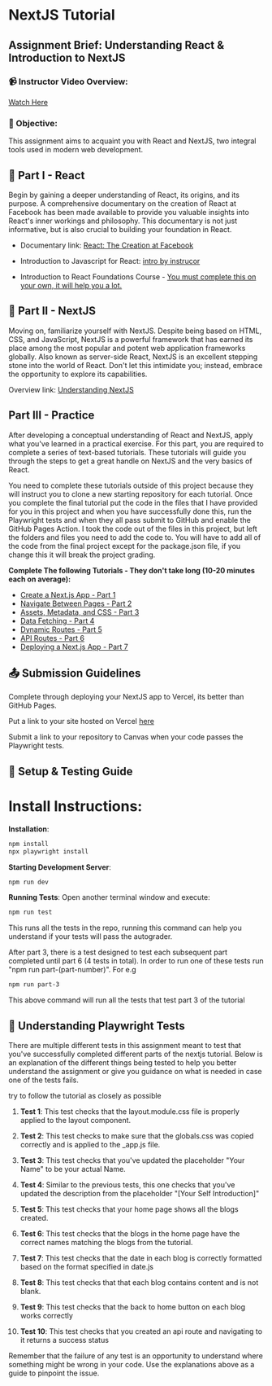 # NextJS Tutorial

## Assignment Brief: Understanding React & Introduction to NextJS

### 📹 Instructor Video Overview:

[Watch Here](https://youtu.be/Jg2v8MsqjOc)

### 🎯 Objective:

This assignment aims to acquaint you with React and NextJS, two integral tools used in modern web development.

## 📘 Part I - React

Begin by gaining a deeper understanding of React, its origins, and its purpose. A comprehensive documentary on the creation of React at Facebook has been made available to provide you valuable insights into React's inner workings and philosophy. This documentary is not just informative, but is also crucial to building your foundation in React.

- Documentary link: [React: The Creation at Facebook](https://www.youtube.com/watch?v=8pDqJVdNa44&t=1s)


- Introduction to Javascript for React:  [intro by instrucor](https://youtu.be/IX64_YS4W38?si=jqfjOcB4vMFMuNqb)

- Introduction to React Foundations Course - [You must complete this on your own, it will help you a lot.](https://nextjs.org/learn/react-foundations/rendering-ui)

## 📘 Part II - NextJS

Moving on, familiarize yourself with NextJS. Despite being based on HTML, CSS, and JavaScript, NextJS is a powerful framework that has earned its place among the most popular and potent web application frameworks globally. Also known as server-side React, NextJS is an excellent stepping stone into the world of React. Don't let this intimidate you; instead, embrace the opportunity to explore its capabilities.

Overview link: [Understanding NextJS](https://www.youtube.com/watch?v=Sklc_fQBmcs)

## Part III - Practice

After developing a conceptual understanding of React and NextJS, apply what you've learned in a practical exercise. For this part, you are required to complete a series of text-based tutorials. These tutorials will guide you through the steps to get a great handle on NextJS and the very basics of React.

You need to complete these tutorials outside of this project because they will instruct you to clone a new starting repository for each tutorial. Once you complete the final tutorial put the code in the files that I have provided for you in this project and when you have successfully done this, run the Playwright tests and when they all pass submit to GitHub and enable the GitHub Pages Action. I took the code out of the files in this project, but left the folders and files you need to add the code to. You will have to add all of the code from the final project except for the package.json file, if you change this it will break the project grading.

**Complete The following Tutorials - They don't take long (10-20 minutes each on average):**

- [Create a Next.js App - Part 1](https://nextjs.org/learn/basics/create-nextjs-app)
- [Navigate Between Pages - Part 2](https://nextjs.org/learn/basics/navigate-between-pages)
- [Assets, Metadata, and CSS - Part 3](https://nextjs.org/learn/basics/assets-metadata-css)
- [Data Fetching - Part 4](https://nextjs.org/learn/basics/data-fetching)
- [Dynamic Routes - Part 5](https://nextjs.org/learn/basics/dynamic-routes)
- [API Routes - Part 6](https://nextjs.org/learn/basics/api-routes)
- [Deploying a Next.js App - Part 7](https://nextjs.org/learn/basics/deploying-nextjs-app)

## 📤 Submission Guidelines

<!--Clarify what this means-->

Complete through deploying your NextJS app to Vercel, its better than GitHub Pages.

Put a link to your site hosted on Vercel [here](https://nextjs-tutorial-krish195.vercel.app)

Submit a link to your repository to Canvas when your code passes the Playwright tests.

## 🚀 Setup & Testing Guide

# Install Instructions:

**Installation**:

```bash
npm install
npx playwright install
```

**Starting Development Server**:

```bash
npm run dev
```

**Running Tests**:
Open another terminal window and execute:

```bash
npm run test
```

This runs all the tests in the repo, running this command can help you understand if your tests will pass the autograder.

After part 3, there is a test designed to test each subsequent part completed until part 6 (4 tests in total). In order to run one of these tests run "npm run part-(part-number)". For e.g

```bash
npm run part-3
```

This above command will run all the tests that test part 3 of the tutorial

## 🚀 Understanding Playwright Tests

There are multiple different tests in this assignment meant to test that you've successfully completed different parts of the nextjs tutorial. Below is an explanation of the different things being tested to help you better understand the assignment or give you guidance on what is needed in case one of the tests fails.

try to follow the tutorial as closely as possible

1. **Test 1**: This test checks that the layout.module.css file is properly applied to the layout component.

2. **Test 2**: This test checks to make sure that the globals.css was copied correctly and is applied to the \_app.js file.

3. **Test 3**: This test checks that you've updated the placeholder "Your Name" to be your actual Name.

4. **Test 4**: Similar to the previous tests, this one checks that you've updated the description from the placeholder "[Your Self Introduction]"

5. **Test 5**: This test checks that your home page shows all the blogs created.

6. **Test 6**: This test checks that the blogs in the home page have the correct names matching the blogs from the tutorial.

7. **Test 7**: This test checks that the date in each blog is correctly formatted based on the format specified in date.js

8. **Test 8**: This test checks that that each blog contains content and is not blank.

9. **Test 9**: This test checks that the back to home button on each blog works correctly

10. **Test 10**: This test checks that you created an api route and navigating to it returns a success status

Remember that the failure of any test is an opportunity to understand where something might be wrong in your code. Use the explanations above as a guide to pinpoint the issue.
